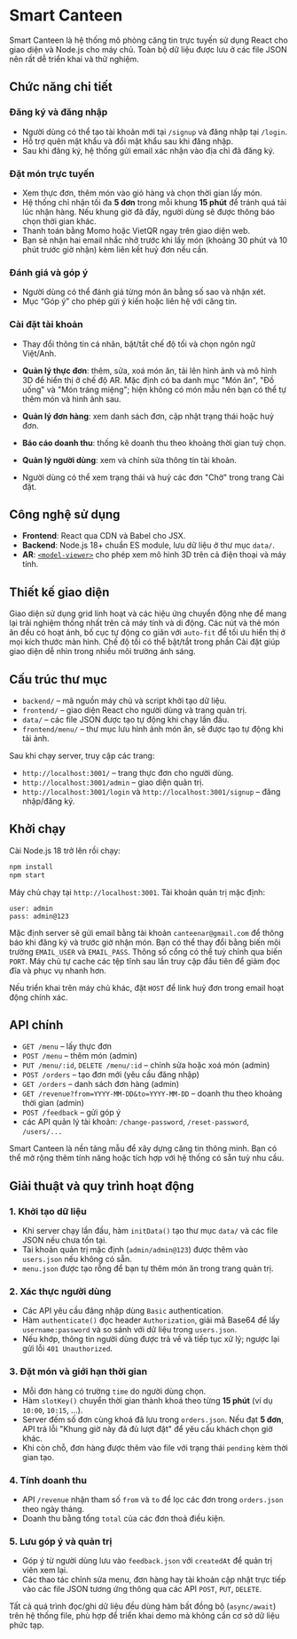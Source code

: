 # Smart Canteen

Smart Canteen là hệ thống mô phỏng căng tin trực tuyến sử dụng React cho giao diện và Node.js cho máy chủ. Toàn bộ dữ liệu được lưu ở các file JSON nên rất dễ triển khai và thử nghiệm. 

## Chức năng chi tiết

### Đăng ký và đăng nhập
- Người dùng có thể tạo tài khoản mới tại `/signup` và đăng nhập tại `/login`.
- Hỗ trợ quên mật khẩu và đổi mật khẩu sau khi đăng nhập.
- Sau khi đăng ký, hệ thống gửi email xác nhận vào địa chỉ đã đăng ký.

### Đặt món trực tuyến
- Xem thực đơn, thêm món vào giỏ hàng và chọn thời gian lấy món.
- Hệ thống chỉ nhận tối đa **5 đơn** trong mỗi khung **15 phút** để tránh quá tải lúc nhận hàng. Nếu khung giờ đã đầy, người dùng sẽ được thông báo chọn thời gian khác.
- Thanh toán bằng Momo hoặc VietQR ngay trên giao diện web.
- Bạn sẽ nhận hai email nhắc nhở trước khi lấy món (khoảng 30 phút và 10 phút trước giờ nhận) kèm liên kết huỷ đơn nếu cần.

### Đánh giá và góp ý
- Người dùng có thể đánh giá từng món ăn bằng số sao và nhận xét.
- Mục “Góp ý” cho phép gửi ý kiến hoặc liên hệ với căng tin.

### Cài đặt tài khoản
- Thay đổi thông tin cá nhân, bật/tắt chế độ tối và chọn ngôn ngữ Việt/Anh.

- **Quản lý thực đơn**: thêm, sửa, xoá món ăn, tải lên hình ảnh và mô hình 3D để hiển thị ở chế độ AR. Mặc định có ba danh mục "Món ăn", "Đồ uống" và "Món tráng miệng"; hiện không có món mẫu nên bạn có thể tự thêm món và hình ảnh sau.
- **Quản lý đơn hàng**: xem danh sách đơn, cập nhật trạng thái hoặc huỷ đơn.
- **Báo cáo doanh thu**: thống kê doanh thu theo khoảng thời gian tuỳ chọn.
- **Quản lý người dùng**: xem và chỉnh sửa thông tin tài khoản.
- Người dùng có thể xem trạng thái và huỷ các đơn "Chờ" trong trang Cài đặt.

## Công nghệ sử dụng
- **Frontend**: React qua CDN và Babel cho JSX.
- **Backend**: Node.js 18+ chuẩn ES module, lưu dữ liệu ở thư mục `data/`.
- **AR**: [`<model-viewer>`](https://modelviewer.dev) cho phép xem mô hình 3D trên cả điện thoại và máy tính.

## Thiết kế giao diện
Giao diện sử dụng grid linh hoạt và các hiệu ứng chuyển động nhẹ để mang lại trải nghiệm thống nhất trên cả máy tính và di động. Các nút và thẻ món ăn đều có hoạt ảnh, bố cục tự động co giãn với `auto-fit` để tối ưu hiển thị ở mọi kích thước màn hình.
Chế độ tối có thể bật/tắt trong phần Cài đặt giúp giao diện dễ nhìn trong nhiều môi trường ánh sáng.

## Cấu trúc thư mục
- `backend/` – mã nguồn máy chủ và script khởi tạo dữ liệu.
- `frontend/` – giao diện React cho người dùng và trang quản trị.
- `data/` – các file JSON được tạo tự động khi chạy lần đầu.
- `frontend/menu/` – thư mục lưu hình ảnh món ăn, sẽ được tạo tự động khi tải ảnh.

Sau khi chạy server, truy cập các trang:
- `http://localhost:3001/` – trang thực đơn cho người dùng.
- `http://localhost:3001/admin` – giao diện quản trị.
- `http://localhost:3001/login` và `http://localhost:3001/signup` – đăng nhập/đăng ký.

## Khởi chạy
Cài Node.js 18 trở lên rồi chạy:
```bash
npm install
npm start
```
Máy chủ chạy tại `http://localhost:3001`. Tài khoản quản trị mặc định:
```
user: admin
pass: admin@123
```
Mặc định server sẽ gửi email bằng tài khoản `canteenar@gmail.com` để thông báo
khi đăng ký và trước giờ nhận món. Bạn có thể thay đổi bằng biến môi trường
 `EMAIL_USER` và `EMAIL_PASS`. Thông số cổng có thể tuỳ chỉnh qua biến `PORT`.
Máy chủ tự cache các tệp tĩnh sau lần truy cập đầu tiên để giảm đọc đĩa và phục vụ nhanh hơn.

Nếu triển khai trên máy chủ khác, đặt `HOST` để link huỷ đơn trong email hoạt động chính xác.

## API chính
- `GET /menu` – lấy thực đơn
- `POST /menu` – thêm món (admin)
- `PUT /menu/:id`, `DELETE /menu/:id` – chỉnh sửa hoặc xoá món (admin)
- `POST /orders` – tạo đơn mới (yêu cầu đăng nhập)
- `GET /orders` – danh sách đơn hàng (admin)
- `GET /revenue?from=YYYY-MM-DD&to=YYYY-MM-DD` – doanh thu theo khoảng thời gian (admin)
- `POST /feedback` – gửi góp ý
- các API quản lý tài khoản: `/change-password`, `/reset-password`, `/users/...`

Smart Canteen là nền tảng mẫu để xây dựng căng tin thông minh. Bạn có thể mở rộng thêm tính năng hoặc tích hợp với hệ thống có sẵn tuỳ nhu cầu.

## Giải thuật và quy trình hoạt động

### 1. Khởi tạo dữ liệu
- Khi server chạy lần đầu, hàm `initData()` tạo thư mục `data/` và các file JSON nếu chưa tồn tại.
- Tài khoản quản trị mặc định (`admin/admin@123`) được thêm vào `users.json` nếu không có sẵn.
- `menu.json` được tạo rỗng để bạn tự thêm món ăn trong trang quản trị.

### 2. Xác thực người dùng
- Các API yêu cầu đăng nhập dùng `Basic` authentication.
- Hàm `authenticate()` đọc header `Authorization`, giải mã Base64 để lấy `username:password` và so sánh với dữ liệu trong `users.json`.
- Nếu khớp, thông tin người dùng được trả về và tiếp tục xử lý; ngược lại gửi lỗi `401 Unauthorized`.

### 3. Đặt món và giới hạn thời gian
- Mỗi đơn hàng có trường `time` do người dùng chọn.
- Hàm `slotKey()` chuyển thời gian thành khoá theo từng **15 phút** (ví dụ `10:00`, `10:15`, ...).
- Server đếm số đơn cùng khoá đã lưu trong `orders.json`. Nếu đạt **5 đơn**, API trả lỗi "Khung giờ này đã đủ lượt đặt" để yêu cầu khách chọn giờ khác.
- Khi còn chỗ, đơn hàng được thêm vào file với trạng thái `pending` kèm thời gian tạo.

### 4. Tính doanh thu
- API `/revenue` nhận tham số `from` và `to` để lọc các đơn trong `orders.json` theo ngày tháng.
- Doanh thu bằng tổng `total` của các đơn thoả điều kiện.

### 5. Lưu góp ý và quản trị
- Góp ý từ người dùng lưu vào `feedback.json` với `createdAt` để quản trị viên xem lại.
- Các thao tác chỉnh sửa menu, đơn hàng hay tài khoản cập nhật trực tiếp vào các file JSON tương ứng thông qua các API `POST`, `PUT`, `DELETE`.

Tất cả quá trình đọc/ghi dữ liệu đều dùng hàm bất đồng bộ (`async/await`) trên hệ thống file, phù hợp để triển khai demo mà không cần cơ sở dữ liệu phức tạp.
